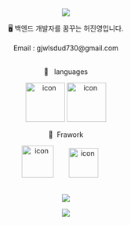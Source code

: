 <br>
<p align="center">
<img src="https://capsule-render.vercel.app/api?&type=waving&color=timeAuto&height=180&section=header&text=&fontSize=50&animation=fadeIn&fontAlignY=45" />
  </p>

<div align='center'> 🖥 백엔드 개발자를 꿈꾸는 허진영입니다.</div>
<br>
<div align='center'> Email : gjwlsdud730@gmail.com</div>
<br>
<p align="center">
🍚&nbsp&nbsp&nbsplanguages
  </p>
<p align="center">
<img alt= "icon" wide="80" height="80" src ="https://techstack-generator.vercel.app/java-icon.svg">
<img alt= "icon" wide="80" height="80" src ="https://techstack-generator.vercel.app/python-icon.svg">
  </p>
 <p align="center">
🍱&nbsp&nbspFrawork
  </p>
<p align="center">
<img alt= "icon" wide="65" height="65" src ="https://spring.io/img/spring.svg">
  &nbsp&nbsp&nbsp&nbsp&nbsp&nbsp
<img alt= "icon" wide="60" height="60" src ="https://techstack-generator.vercel.app/django-icon.svg">
&nbsp
&nbsp
&nbsp
  

<br>
<br>
<p align="center">
<img src="https://hits.seeyoufarm.com/api/count/incr/badge.svg?url=https%3A%2F%2Fgithub.com%2Fyukina1418%2Fhit-counter&count_bg=%2321A03A&title_bg=%23555555&icon=&icon_color=%23E7E7E7&title=hits&edge_flat=false" />
</p>

<p align="center">
<img src="https://capsule-render.vercel.app/api?type=waving&color=auto&height=100&section=footer" />
  </p>

